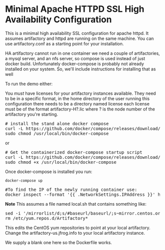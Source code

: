 Minimal Apache HTTPD SSL High Availability Configuration
========================================================

This is a minimal high availability SSL configuration for apache httpd.  It assumes artifactory and httpd are running
on the same machine.
You can use artifactory.conf as a starting point for your installation.

HA artifactory cannot run in one container we need a couple of artifactories, a mysql server, and an nfs server, so 
compose is used instead of just docker build.  Unfortunately docker-compose is probably not already installed on your
system.  So, we'll include instructions for installing that as well

To run the demo either:

You _must_ have licenses for your artifactory instances available.  They need to be in a specific format, in the home
directory of the user running this configuration there needs to be a directory named license each license must be
of the format artifactory-H?.lic where ? is the node number of the artifactory you're starting.

<pre>
# install the stand alone docker compose
curl -L https://github.com/docker/compose/releases/download/1.5.1/docker-compose-`uname -s`-`uname -m`|sudo dd of=/usr/local/bin/docker-compose
sudo chmod /usr/local/bin/docker-compose
</pre>
or

<pre>
# Get the containerized docker-compose startup script
curl -L https://github.com/docker/compose/releases/download/1.5.1/run.sh | sudo tee /usr/local/bin/docker-compose
sudo chmod +x /usr/local/bin/docker-compose
</pre>

Once docker-compose is installed you run:

`docker-compose up`

<pre>
#To find the IP of the newly running container use:
docker inspect --format '{{ .NetworkSettings.IPAddress }}' httpsha_httpd_1
</pre>

__Note__
This assumes a file named local.sh that contains something like:

<pre>
sed -i '/mirrorlist/d;s/#baseurl/baseurl/;s~mirror.centos.org~artifactory-us.jfrog.info/artifactory~' /etc/yum.repos.d/CentOS-*.repo
rm /etc/yum.repos.d/Artifactory*
</pre>

This edits the CentOS yum repositories to point at your local artifactory.  Change the artifactory-us.jfrog.info to your
local artifactory instance.

We supply a blank one here so the Dockerfile works.

